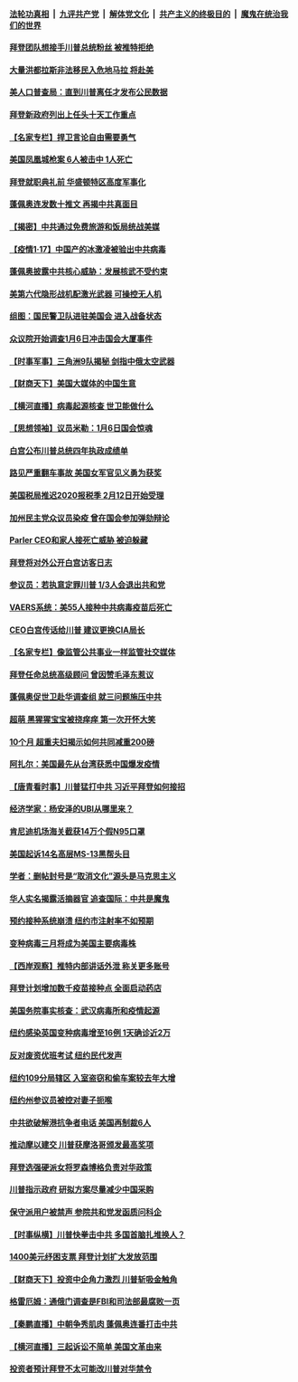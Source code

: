 ####  [法轮功真相](../../../../basic/blob/master/README.md?t=01180431) &nbsp;|&nbsp; [九评共产党](../../../../9ping.md/blob/master/README.md?t=01180431) &nbsp;|&nbsp; [解体党文化](../../../../jtdwh.md/blob/master/README.md?t=01180431)  &nbsp;|&nbsp; [共产主义的终极目的](../../../../gczydzjmd.md/blob/master/README.md?t=01180431) &nbsp;|&nbsp; [魔鬼在统治我们的世界](../../../../mgztzwmdsj.md/blob/master/README.md?t=01180431) 

#### [拜登团队想接手川普总统粉丝 被推特拒绝](../pages/nsc412/n12694009.md?t=01180431) 

#### [大量洪都拉斯非法移民入危地马拉 将赴美](../pages/nsc412/n12693870.md?t=01180431) 

#### [美人口普查局：直到川普离任才发布公民数据](../pages/nsc412/n12693818.md?t=01180431) 

#### [拜登新政府列出上任头十天工作重点](../pages/nsc412/n12693721.md?t=01180431) 

#### [【名家专栏】捍卫言论自由需要勇气](../pages/nsc412/n12693559.md?t=01180431) 

#### [美国凤凰城枪案 6人被击中 1人死亡](../pages/nsc412/n12693781.md?t=01180431) 

#### [拜登就职典礼前 华盛顿特区高度军事化](../pages/nsc412/n12693715.md?t=01180431) 

#### [蓬佩奥连发数十推文 再揭中共真面目](../pages/nsc412/n12693032.md?t=01180431) 

#### [【揭密】中共通过免费旅游和饭局统战美媒](../pages/nsc412/n12689361.md?t=01180431) 

#### [【疫情1·17】中国产的冰激凌被验出中共病毒](../pages/nsc412/n12693414.md?t=01180431) 

#### [蓬佩奥披露中共核心威胁：发展核武不受约束](../pages/nsc412/n12678091.md?t=01180431) 

#### [美第六代隐形战机配激光武器 可操控无人机](../pages/nsc412/n12682308.md?t=01180431) 

#### [组图：国民警卫队进驻美国会 进入战备状态](../pages/nsc412/n12692946.md?t=01180431) 

#### [众议院开始调查1月6日冲击国会大厦事件](../pages/nsc412/n12692893.md?t=01180431) 

#### [【时事军事】三角洲9队揭秘 剑指中俄太空武器](../pages/nsc412/n12691202.md?t=01180431) 

#### [【财商天下】美国大媒体的中国生意](../pages/nsc412/n12692517.md?t=01180431) 

#### [【横河直播】病毒起源核查 世卫能做什么](../pages/nsc412/n12692894.md?t=01180431) 

#### [【思想领袖】议员米勒：1月6日国会惊魂](../pages/nsc412/n12691801.md?t=01180431) 

#### [白宫公布川普总统四年执政成绩单](../pages/nsc412/n12692745.md?t=01180431) 

#### [路见严重翻车事故 美国女军官见义勇为获奖](../pages/nsc412/n12692241.md?t=01180431) 

#### [美国税局推迟2020报税季 2月12日开始受理](../pages/nsc412/n12692731.md?t=01180431) 

#### [加州民主党众议员染疫 曾在国会参加弹劾辩论](../pages/nsc412/n12692674.md?t=01180431) 

#### [Parler CEO和家人接死亡威胁 被迫躲藏](../pages/nsc412/n12692503.md?t=01180431) 

#### [拜登将对外公开白宫访客日志](../pages/nsc412/n12692590.md?t=01180431) 

#### [参议员：若执意定罪川普 1/3人会退出共和党](../pages/nsc412/n12692400.md?t=01180431) 

#### [VAERS系统：美55人接种中共病毒疫苗后死亡](../pages/nsc412/n12692390.md?t=01180431) 

#### [CEO白宫传话给川普 建议更换CIA局长](../pages/nsc412/n12691686.md?t=01180431) 

#### [【名家专栏】像监管公共事业一样监管社交媒体](../pages/nsc412/n12692234.md?t=01180431) 

#### [拜登任命总统高级顾问 曾因赞毛泽东惹议](../pages/nsc412/n12692157.md?t=01180431) 

#### [蓬佩奥促世卫赴华调查组 就三问题施压中共](../pages/nsc412/n12692257.md?t=01180431) 

#### [超萌 黑猩猩宝宝被挠痒痒 第一次开怀大笑](../pages/nsc412/n12692079.md?t=01180431) 

#### [10个月 超重夫妇揭示如何共同减重200磅](../pages/nsc412/n12690528.md?t=01180431) 

#### [阿扎尔：美国最先从台湾获悉中国爆发疫情](../pages/nsc412/n12692038.md?t=01180431) 

#### [【唐青看时事】川普猛打中共 习近平拜登如何接招](../pages/nsc412/n12691985.md?t=01180431) 

#### [经济学家：杨安泽的UBI从哪里来？](../pages/nsc412/n12691721.md?t=01180431) 

#### [肯尼迪机场海关截获14万个假N95口罩](../pages/nsc412/n12691733.md?t=01180431) 

#### [美国起诉14名高层MS-13黑帮头目](../pages/nsc412/n12691730.md?t=01180431) 

#### [学者：删帖封号是“取消文化”源头是马克思主义](../pages/nsc412/n12691727.md?t=01180431) 

#### [华人实名揭露活摘器官 追查国际：中共是魔鬼](../pages/nsc412/n12691724.md?t=01180431) 

#### [预约接种系统崩溃 纽约市注射率不如预期](../pages/nsc412/n12691791.md?t=01180431) 

#### [变种病毒三月将成为美国主要病毒株](../pages/nsc412/n12691777.md?t=01180431) 

#### [【西岸观察】推特内部讲话外泄 称关更多账号](../pages/nsc412/n12691519.md?t=01180431) 

#### [拜登计划增加数千疫苗接种点 全面启动药店](../pages/nsc412/n12691854.md?t=01180431) 

#### [美国务院事实核查：武汉病毒所和疫情起源](../pages/nsc412/n12691560.md?t=01180431) 

#### [纽约感染英国变种病毒增至16例 1天确诊近2万](../pages/nsc412/n12691786.md?t=01180431) 

#### [反对废资优班考试 纽约民代发声](../pages/nsc412/n12691788.md?t=01180431) 

#### [纽约109分局辖区 入室盗窃和偷车案较去年大增](../pages/nsc412/n12691794.md?t=01180431) 

#### [纽约州参议员被控对妻子扼喉](../pages/nsc412/n12691771.md?t=01180431) 

#### [中共欲破解港抗争者电话 美国再制裁6人](../pages/nsc412/n12691678.md?t=01180431) 

#### [推动摩以建交 川普获摩洛哥颁发最高奖项](../pages/nsc412/n12691687.md?t=01180431) 

#### [拜登选强硬派女将罗森博格负责对华政策](../pages/nsc412/n12691172.md?t=01180431) 

#### [川普指示政府 研拟方案尽量减少中国采购](../pages/nsc412/n12691576.md?t=01180431) 

#### [保守派用户被禁声 参院共和党发函质问科企](../pages/nsc412/n12691486.md?t=01180431) 

#### [【时事纵横】川普快拳击中共 多国首脑扎堆换人？](../pages/nsc412/n12691424.md?t=01180431) 

#### [1400美元纾困支票 拜登计划扩大发放范围](../pages/nsc412/n12691393.md?t=01180431) 

#### [【财商天下】投资中企角力激烈 川普斩吸金触角](../pages/nsc412/n12691086.md?t=01180431) 

#### [格雷厄姆：通俄门调查是FBI和司法部最腐败一页](../pages/nsc412/n12691363.md?t=01180431) 

#### [【秦鹏直播】中朝争秀肌肉 蓬佩奥连番打击中共](../pages/nsc412/n12691451.md?t=01180431) 

#### [【横河直播】三起诉讼不简单 美国文革由来](../pages/nsc412/n12691478.md?t=01180431) 

#### [投资者预计拜登不太可能改川普对华禁令](../pages/nsc412/n12690948.md?t=01180431) 

